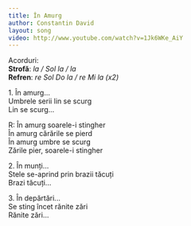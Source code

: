 ```yaml
---
title: În Amurg
author: Constantin David
layout: song
video: http://www.youtube.com/watch?v=1Jk6WKe_AiY
---
```


Acorduri:  
**Strofă**: *la / Sol la / la*  
**Refren**: *re Sol Do la / re Mi la (x2)*  

1\. În amurg...  
Umbrele serii lin se scurg  
Lin se scurg...  

R: În amurg soarele-i stingher  
În amurg cărările se pierd  
În amurg umbre se scurg  
Zările pier, soarele-i stingher  

2\. În munți...  
Stele se-aprind prin brazii tăcuți  
Brazi tăcuți...  

3\. În depărtări...  
Se sting încet rănite zări  
Rănite zări...  

